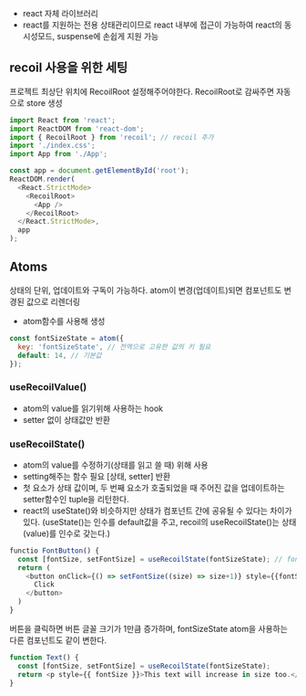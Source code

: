 - react 자체 라이브러리
- react를 지원하는 전용 상태관리이므로 react 내부에 접근이 가능하여 react의 동시성모드, suspense에 손쉽게 지원 가능

## recoil 사용을 위한 세팅

프로젝트 최상단 위치에 RecoilRoot 설정해주어야한다.
RecoilRoot로 감싸주면 자동으로 store 생성

```javascript
import React from 'react';
import ReactDOM from 'react-dom';
import { RecoilRoot } from 'recoil'; // recoil 추가
import './index.css';
import App from './App';

const app = document.getElementById('root');
ReactDOM.render(
  <React.StrictMode>
    <RecoilRoot>
      <App />
    </RecoilRoot>
  </React.StrictMode>,
  app
);
```

## Atoms

상태의 단위, 업데이트와 구독이 가능하다.
atom이 변경(업데이트)되면 컴포넌트도 변경된 값으로 리렌더링

- atom함수를 사용해 생성

```javascript
const fontSizeState = atom({
  key: 'fontSizeState', // 전역으로 고유한 값의 키 필요
  default: 14, // 기본값
});
```

### useRecoilValue()

- atom의 value를 읽기위해 사용하는 hook
- setter 없이 상태값만 반환

### useRecoilState()

- atom의 value를 수정하기(상태를 읽고 쓸 때) 위해 사용
- setting해주는 함수 필요 [상태, setter] 반환
- 첫 요소가 상태 값이며, 두 번째 요소가 호출되었을 때 주어진 값을 업데이트하는 setter함수인 tuple을 리턴한다.
- react의 useState()와 비슷하지만 상태가 컴포넌트 간에 공유될 수 있다는 차이가 있다. (useState()는 인수를 default값을 주고, recoil의 useRecoilState()는 상태(value)를 인수로 갖는다.)

```javascript
functio FontButton() {
  const [fontSize, setFontSize] = useRecoilState(fontSizeState); // fontSizeState는 위의 atom파일을 따로 설정해주었다.
  return (
    <button onClick={() => setFontSize((size) => size+1)} style={{fontSize}}>
      Click
    </button>
  )
}
```

버튼을 클릭하면 버튼 글꼴 크기가 1만큼 증가하며, fontSizeState atom을 사용하는 다른 컴포넌트도 같이 변한다.

```javascript
function Text() {
  const [fontSize, setFontSize] = useRecoilState(fontSizeState);
  return <p style={{ fontSize }}>This text will increase in size too.</p>;
}
```
